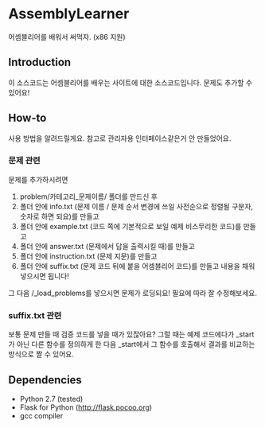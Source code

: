 # AssemblyLearner
어셈블리어를 배워서 써먹자. (x86 지원)

## Introduction
이 소스코드는 어셈블리어를 배우는 사이트에 대한 소스코드입니다.
문제도 추가할 수 있어요!

## How-to
사용 방법을 알려드릴게요. 참고로 관리자용 인터페이스같은거 안 만들었어요.

### 문제 관련
문제를 추가하시려면
1. problem/카테고리_문제이름/ 폴더를 만드신 후
2. 폴더 안에 info.txt (문제 이름 / 문제 순서 변경에 쓰일 사전순으로 정렬될 구분자, 숫자로 하면 되요)를 만들고
3. 폴더 안에 example.txt (코드 쪽에 기본적으로 보일 예제 비스무리한 코드)를 만들고
4. 폴더 안에 answer.txt (문제에서 답을 출력시킬 때)를 만들고
5. 폴더 안에 instruction.txt (문제 지문)를 만들고
6. 폴더 안에 suffix.txt (문제 코드 뒤에 붙을 어셈블리어 코드)를 만들고
내용을 채워넣으시면 됩니다!

그 다음 /_load_problems를 넣으시면 문제가 로딩되요!
필요에 따라 잘 수정해보세요.

### suffix.txt 관련
보통 문제 만들 때 검증 코드를 넣을 때가 있잖아요?
그럴 때는 예제 코드에다가 _start가 아닌 다른 함수를 정의하게 한 다음 _start에서 그 함수를 호출해서 결과를 비교하는 방식으로 짤 수 있어요.

## Dependencies
- Python 2.7 (tested)
- Flask for Python (http://flask.pocoo.org)
- gcc compiler

